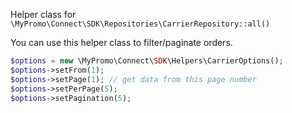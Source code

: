 Helper class for `\MyPromo\Connect\SDK\Repositories\CarrierRepository::all()`

You can use this helper class to filter/paginate orders.

```php
$options = new \MyPromo\Connect\SDK\Helpers\CarrierOptions();
$options->setFrom(1);
$options->setPage(1); // get data from this page number
$options->setPerPage(5);
$options->setPagination(5);
```

